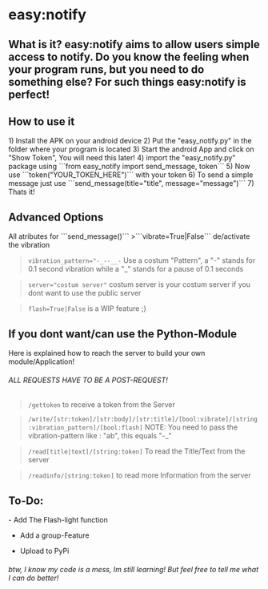 <h1>easy:notify</h1>

<h2>What is it?
easy:notify aims to allow users simple access to notify.
Do you know the feeling when your program runs, but you need to do something else? For such things easy:notify is perfect!


<h2>How to use it</h2>
1) Install the APK on your android device
2) Put the "easy_notify.py" in the folder where your program is located
3) Start the android App and click on "Show Token", You will need this later!
4) import the "easy_notify.py" package using ```from easy_notify import send_message, token```
5) Now use ```token("YOUR_TOKEN_HERE")``` with your token
6) To send a simple message just use ```send_message(title="title", message="message")```
7) Thats it!

<h2>Advanced Options</h2>
All atributes for ```send_message()```
>```vibrate=True|False```  de/activate the vibration

>```vibration_pattern="-_--__-``` Use a costum "Pattern", a "-" stands for 0.1 second vibration while a "_" stands for a pause of 0.1 seconds

>```server="costum server"``` costum server is your costum server if you dont want to use the public server

>```flash=True|False``` is a WIP feature ;)


<h2>If you dont want/can use the Python-Module</h2>
Here is explained how to reach the server to build your own module/Application!

<h6>ALL REQUESTS HAVE TO BE A POST-REQUEST!</h6>

>```/gettoken``` to receive a token from the Server

>```/write/[str:token]/[str:body]/[str:title]/[bool:vibrate]/[string:vibration_pattern]/[bool:flash]```
> NOTE: You need to pass the vibration-pattern like : "ab", this equals "-_"

>```/read[title|text]/[string:token]``` To read the Title/Text from the server

>```/readinfo/[string:token]``` to read more Information from the server


<h2>To-Do:</h2>
- Add The Flash-light function

- Add a group-Feature


- Upload to PyPi

<h6>btw, I know my code is a mess, Im still learning! But feel free to tell me what I can do better!</h6>
